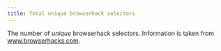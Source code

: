 ```yaml
---
title: Total unique browserhack selectors
---
```


The number of _unique_ browserhack selectors. Information is taken from www.browserhacks.com.
